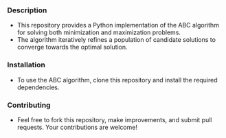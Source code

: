 ### Description 
* This repository provides a Python implementation of the ABC algorithm for solving both minimization and maximization problems. 
* The algorithm iteratively refines a population of candidate solutions to converge towards the optimal solution.

### Installation
* To use the ABC algorithm, clone this repository and install the required dependencies.

### Contributing
* Feel free to fork this repository, make improvements, and submit pull requests. Your contributions are welcome!
